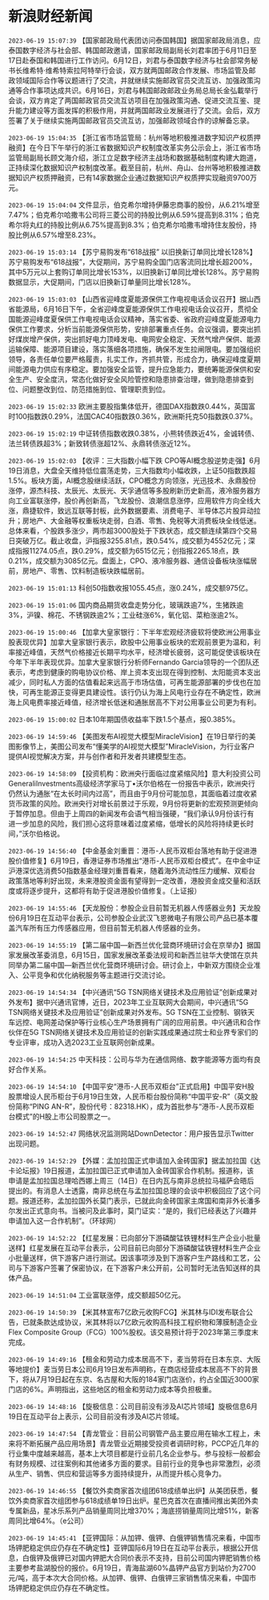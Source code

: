 # 新浪财经新闻
`2023-06-19 15:07:39` 【国家邮政局代表团访问泰国韩国】据国家邮政局消息，应泰国数字经济与社会部、韩国邮政邀请，国家邮政局副局长刘君率团于6月11日至17日赴泰国和韩国进行工作访问。6月12日，刘君与泰国数字经济与社会部常务秘书长维希特·维希特索拉阿特举行会谈，双方就两国邮政合作发展、市场监管及邮政领域国际合作等议题进行了交流，并就继续实施邮政官员交流互访、加强政策沟通等合作事项达成共识。6月16日，刘君与韩国邮政邮政业务局总局长金弘載举行会谈，双方肯定了两国邮政官员交流互访项目在加强政策沟通、促进交流互鉴、提升能力建设等方面发挥的积极作用，并就两国邮政业发展进行了交流。会后，双方签署了关于继续实施两国邮政官员交流互访，加强邮政领域合作的谅解备忘录。

`2023-06-19 15:04:35` 【浙江省市场监管局：杭州等地积极推进数字知识产权质押融资】在今日下午举行的浙江省数据知识产权制度改革实务公示会上，浙江省市场监管局副局长顾文海介绍，浙江立足数字经济主战场和数据基础制度构建大跑道，正持续深化数据知识产权制度改革。截至目前，杭州、舟山、台州等地积极推进数据知识产权质押融资，已有14家数据企业通过数据知识产权质押实现融资9700万元。

`2023-06-19 15:04:04` 文件显示，伯克希尔增持伊藤忠商事的股份，从6.21%增至7.47%；伯克希尔哈撒韦公司将三菱公司的持股比例从6.59%提高到8.31%；伯克希尔将丸红的持股比例从6.75%提高到8.3%；伯克希尔哈撒韦增持住友股份，持股比例从6.57%增至8.23%。

`2023-06-19 15:03:14` 【苏宁易购发布“618战报” 以旧换新订单同比增长128%】苏宁易购发布“618战报”，大促期间，苏宁易购全国门店客流同比增长超200%，其中5万元以上套购订单同比增长153%，以旧换新订单同比增长128%。苏宁易购数据显示，大促期间，门店以旧换新订单量同比增长128%。

`2023-06-19 15:03:03` 【山西省迎峰度夏能源保供工作电视电话会议召开】据山西省能源局，6月16日下午，全省迎峰度夏能源保供工作电视电话会议召开，贯彻全国能源迎峰度夏保供工作电视电话会议精神，落实省委、省政府迎峰度夏能源电力保供工作要求，分析当前能源保供形势，安排部署重点任务。会议强调，要突出抓好煤炭增产保供，突出抓好电力顶峰发电、电网安全稳定、天然气增产保供、能源运输保障、能源项目建设，落实落细各项措施，确保不发生拉闸限电。要加强组织领导，各责任单位要严格履责，扎实工作，齐抓共管，形成合力，确保迎峰度夏期间能源电力供应有序稳定。要加强安全监管，提升应急能力，要统筹能源保供和安全生产、安全度汛，常态化做好安全风险管控和隐患排查治理，做到隐患排查到位、问题整改到位、防范措施到位、管理职责到位。

`2023-06-19 15:02:33` 欧洲主要股指集体低开，德国DAX指数跌0.44%，英国富时100指数跌0.29%，法国CAC40指数跌0.36%，欧洲斯托克50指数跌0.37%。

`2023-06-19 15:02:19` 中证转债指数收跌0.38%，小熊转债跌近4%，金诚转债、法兰转债跌超3%；新致转债涨超12%、永鼎转债涨近12%。

`2023-06-19 15:02:03` 【收评：三大指数小幅下跌 CPO等AI概念股逆势走强】6月19日消息，大盘全天维持低位震荡走势，三大指数均小幅收跌，上证50指数跌超1.5%。板块方面，AI概念股继续活跃，CPO概念方向领涨，光迅技术、永鼎股份涨停，源杰科技、太辰光、太辰光、天孚通信等多股刷新历史新高，液冷服务器方向工业富联涨停，股价再创新高，飞龙股份、浪潮信息涨停，应用软件方向全线大涨，鼎捷软件，致远互联等封板，此外数据要素、消费电子、半导体芯片股异动拉升；房地产、大金融等权重板块走弱，白酒、零售、免税等大消费板块全线低迷。总体来看，个股跌多涨少，两市超3000股处于下跌状态，成交额连续第四个交易日突破万亿。截止收盘，沪指报3255.81点，跌0.54%，成交额为4552亿元；深成指报11274.05点，跌0.29%，成交额为6515亿元；创指报2265.18点，跌0.21%，成交额为3085亿元。盘面上，CPO、液冷服务器、通信设备板块涨幅居前，房地产、零售、饮料制造板块跌幅居前。

`2023-06-19 15:01:13` 科创50指数收报1055.45点，涨0.24%，成交额975亿。

`2023-06-19 15:01:06` 国内商品期货收盘走势分化，玻璃跌逾7%，生猪跌逾3%，沪镍、棉花、不锈钢跌逾2%；工业硅涨6%，氧化铝、菜粕涨逾2%。

`2023-06-19 15:00:46` 【加拿大皇家银行：下半年宏观经济疲软将使欧洲公用事业股表现优异】加拿大皇家银行表示，欧股中公用事业板块的宏观前景更为温和，利率接近峰值，天然气价格接近长期平均水平，经济增长疲弱，这可能促使该板块在今年下半年表现优异。加拿大皇家银行分析师Fernando Garcia领导的一个团队还表示，考虑到健康的购电协议价格、岸上资本支出现在得到控制、太阳能资本支出减少，同时私人方面的估值看起来远高于市场估值，可再生能源部署的步伐也在加快，可再生能源正变得更具建设性。该行仍认为海上风电行业存在不确定性，欧洲海上风电费率接近峰值，经济增长低迷和通胀居高不下对公用事业公司更为有利。

`2023-06-19 15:00:02` 日本10年期国债收益率下跌1.5个基点，报0.385%。

`2023-06-19 14:59:46` 【美图发布AI视觉大模型MiracleVision】在19日举行的美图影像节上，美图公司发布“懂美学的AI视觉大模型”MiracleVision，为行业客户提供AI视觉解决方案，并与创作者和开发者共建模型生态。

`2023-06-19 14:58:09` 【投资机构：欧洲央行面临过度紧缩风险】意大利投资公司GeneraliInvestments高级经济学家马丁•沃尔伯格在一份报告中表示，欧洲央行仍然认为通胀“在太长时间内过高”，而且由于9月份可能加息，其面临着过度收紧货币政策的风险。欧洲央行对增长前景过于乐观，9月份将更新的宏观预测更倾向于暂停加息。但由于上周四的新闻发布会语气相当强硬，“我们承认9月份该行有进一步加息的风险，我们担心这将意味着过度紧缩，低增长的风险将持续更长时间，”沃尔伯格说。

`2023-06-19 14:56:40` 【中金基金刘重晋：港币-人民币双柜台落地有助于促进港股价值修复】6月19日，香港证券市场推出“港币-人民币双柜台模式”。在中金中证沪港深优选消费50指数基金经理刘重晋看来，随着海外流动性压力缓解、双柜台政策落地等利好出现，未来港股资金面有望得到一定改善，港股资金成交量和活跃度或将逐步提升，这都将有助于促进港股价值修复。（上证报）

`2023-06-19 14:55:46` 【天龙股份：参股企业目前暂无机器人传感器业务】天龙股份6月19日在互动平台表示，公司参股企业武汉飞恩微电子有限公司产品已基本覆盖汽车所有压力传感器应用，但目前暂无机器人传感器的业务。

`2023-06-19 14:55:19` 【第二届中国—新西兰优化营商环境研讨会在京举办】据国家发展改革委消息，6月15日，国家发展改革委法规司和新西兰驻华大使馆在京共同举办第二届中国—新西兰优化营商环境研讨会。研讨会上，中新双方围绕企业准入、公平竞争和优化纳税服务等主题进行交流讨论。

`2023-06-19 14:54:34` 【中兴通讯“5G TSN网络关键技术及应用验证”创新成果对外发布】据中兴通讯官博，近日，2023年工业互联网大会期间，中兴通讯“5G TSN网络关键技术及应用验证”创新成果对外发布。5G TSN在工业控制、钢铁天车远控、电网差动保护等行业核心生产场景拥有广阔的应用前景。中兴通讯和合作伙伴在5G TSN网络关键技术及应用验证的创新实践成果通过院士和业界专家们的专业评审，成功入选2023工业互联网创新成果。

`2023-06-19 14:54:25` 中天科技：公司与华为在通信网络、数字能源等方面均有良好合作关系。

`2023-06-19 14:54:10` 【中国平安“港币-人民币双柜台”正式启用】中国平安H股股票增设人民币柜台于6月19日生效，人民币柜台股份简称“中国平安-R”（英文股份简称“PING AN-R”，股份代号：82318.HK），成为首批参与“港币-人民币双柜台模式”的H股上市公司股票之一。

`2023-06-19 14:52:47` 网络状况监测网站DownDetector：用户报告显示Twitter出现问题。

`2023-06-19 14:52:29` 【外媒：孟加拉国正式申请加入金砖国家】据孟加拉国《达卡论坛报》19日报道，孟加拉国已正式申请加入金砖国家合作机制。报道称，该申请是孟加拉国总理哈西娜上周三（14日）在日内瓦与南非总统拉马福萨会晤后提出的。有消息人士透露，南非总统在与孟加拉国总理的会谈中积极回应了这个问题。报道还称，孟加拉国外长莫门表示，已就此向金砖国家主席国和南非外长潘多尔发出正式意向书。当被问及此事时，莫门证实：“是的，我们已经表达了兴趣并申请加入这一合作机制”。（环球网）

`2023-06-19 14:52:22` 【红星发展：已向部分下游磷酸锰铁锂材料生产企业小批量送样】红星发展在互动平台表示，公司目前已向部分下游磷酸锰铁锂材料生产企业小批量送样，供下游客户进行测试。因该事项涉及到下游客户生产路线和工艺，公司与下游客户签署了保密协议，在下游客户未公开前，公司暂时无法告知送样的具体产品。

`2023-06-19 14:51:04` 工业富联涨停，成交额超50亿元。

`2023-06-19 14:50:39` 【米其林宣布7亿欧元收购FCG】米其林与IDI发布联合公告，已就条款达成协议，米其林将以7亿欧元收购高科技工程织物和薄膜制造企业Flex Composite Group（FCG）100%股权。该交易预计将于2023年第三季度末完成。

`2023-06-19 14:49:16` 【租金和劳动力成本居高不下，麦当劳将在日本东京、大阪等地提价】麦当劳日本公司6月19日发布声明称，在商店经营成本居高不下的背景下，将从7月19日起在东京、名古屋和大阪的184家门店涨价，约占全国近3000家门店的6%。声明指出，这些地区的租金和劳动力成本等负担极重。

`2023-06-19 14:48:16` 【旋极信息：公司目前没有涉及AI芯片领域】旋极信息6月19日在互动平台上表示，公司目前没有涉及AI芯片领域。

`2023-06-19 14:47:54` 【青龙管业：目前公司钢管产品主要应用在输水工程上，未来将不断拓展产品应用场景】青龙管业近期接受投资者调研时称，PCCP近几年的行业集中度越来越高，基本上大项目都是行业前几名企业参与。参与投标一般都会有财务规模、过往案例和其他诸多方面的要求。目前行业的竞争也非常激烈，必须从生产、销售、供应和营运等多方面持续提升，从而提升核心竞争力。

`2023-06-19 14:46:55` 【餐饮外卖商家首次组团618成绩单出炉】从美团获悉，餐饮外卖商家首次组团参与618成绩单19日出炉。星巴克首次在直播间推出美团外卖专属新品，星冰乐系列产品销量周同比增370%；海底捞销量周同比增51%，新客周同比增64%。（e公司）

`2023-06-19 14:45:41` 【亚钾国际：从加钾、俄钾、白俄钾销售情况来看，中国市场钾肥稳定供应仍存在不确定性】亚钾国际6月19日在互动平台表示，根据公开信息，白俄钾及俄钾已对国内钾肥大合同价表示不支持，目前公司国内钾肥销售价格主要参考盐湖股份的报价。6月19日，青海盐湖60%晶钾产品官方到站价为2700元/吨，高于本次大合同价格。从加钾、俄钾、白俄钾三家销售情况来看，中国市场钾肥稳定供应仍存在不确定性。

